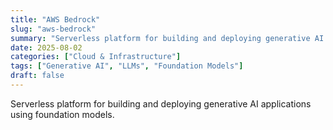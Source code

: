 ```yaml
---
title: "AWS Bedrock"
slug: "aws-bedrock"
summary: "Serverless platform for building and deploying generative AI applications using foundation models."
date: 2025-08-02
categories: ["Cloud & Infrastructure"]
tags: ["Generative AI", "LLMs", "Foundation Models"]
draft: false
---
```


Serverless platform for building and deploying generative AI applications using foundation models.
